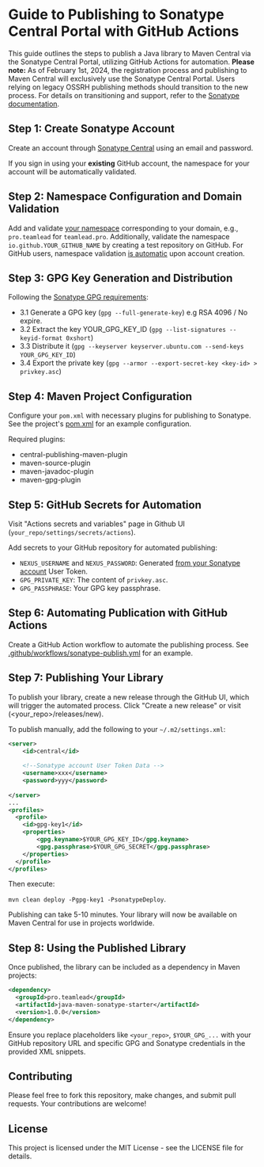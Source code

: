 # Guide to Publishing to Sonatype Central Portal with GitHub Actions

This guide outlines the steps to publish a Java library to Maven Central via the Sonatype Central Portal, utilizing GitHub Actions for automation. **Please note:** As of February 1st, 2024, the registration process and publishing to Maven Central will exclusively use the Sonatype Central Portal. Users relying on legacy OSSRH publishing methods should transition to the new process. For details on transitioning and support, refer to the [Sonatype documentation](https://central.sonatype.org/register/legacy/).


## Step 1: Create Sonatype Account

Create an account through [Sonatype Central](https://central.sonatype.com/) using an email and password. 

If you sign in using your **existing** GitHub account, the namespace for your account will be automatically validated.

## Step 2: Namespace Configuration and Domain Validation

Add and validate [your namespace](https://central.sonatype.com/publishing/namespaces) corresponding to your domain, e.g., `pro.teamlead` for `teamlead.pro`. Additionally, validate the namespace `io.github.YOUR_GITHUB_NAME` by creating a test repository on GitHub. For GitHub users, namespace validation [is automatic](https://central.sonatype.org/register/central-portal/#for-code-hosting-services-with-personal-groupid) upon account creation.

## Step 3: GPG Key Generation and Distribution

Following the [Sonatype GPG requirements](https://central.sonatype.org/publish/requirements/gpg/):

- 3.1 Generate a GPG key (`gpg --full-generate-key`) e.g RSA 4096 / No expire.
- 3.2 Extract the key YOUR_GPG_KEY_ID (`gpg --list-signatures --keyid-format 0xshort`)
- 3.3 Distribute it (`gpg --keyserver keyserver.ubuntu.com --send-keys YOUR_GPG_KEY_ID`)
- 3.4 Export the private key (`gpg --armor --export-secret-key <key-id> > privkey.asc`)

## Step 4: Maven Project Configuration

Configure your `pom.xml` with necessary plugins for publishing to Sonatype. See the project's [pom.xml](https://github.com/teamlead/java-maven-sonatype-starter/blob/master/pom.xml) for an example configuration.

Required plugins:

- central-publishing-maven-plugin
- maven-source-plugin
- maven-javadoc-plugin
- maven-gpg-plugin

## Step 5: GitHub Secrets for Automation

Visit "Actions secrets and variables" page in Github UI (`your_repo/settings/secrets/actions`).

Add secrets to your GitHub repository for automated publishing:

- `NEXUS_USERNAME` and `NEXUS_PASSWORD`: Generated [from your Sonatype account](https://central.sonatype.com/account) User Token.
- `GPG_PRIVATE_KEY`: The content of `privkey.asc`.
- `GPG_PASSPHRASE`: Your GPG key passphrase.


## Step 6: Automating Publication with GitHub Actions

Create a GitHub Action workflow to automate the publishing process. See [.github/workflows/sonatype-publish.yml](https://github.com/teamlead/java-maven-sonatype-starter/blob/master/.github/workflows/sonatype-publish.yml) for an example.

## Step 7: Publishing Your Library

To publish your library, create a new release through the GitHub UI, which will trigger the automated process. Click "Create a new release" or visit (<your_repo>/releases/new).

To publish manually, add the following to your `~/.m2/settings.xml`:

```xml
<server>
    <id>central</id>
    
    <!--Sonatype account User Token Data -->
    <username>xxx</username> 
    <password>yyy</password>
    
</server>
...
<profiles>
  <profile>
    <id>gpg-key1</id>
    <properties>
        <gpg.keyname>$YOUR_GPG_KEY_ID</gpg.keyname>
        <gpg.passphrase>$YOUR_GPG_SECRET</gpg.passphrase>
    </properties>
  </profile>
</profiles>
```

Then execute: 

`mvn clean deploy -Pgpg-key1 -PsonatypeDeploy`.

Publishing can take 5-10 minutes. Your library will now be available on Maven Central for use in projects worldwide.

## Step 8: Using the Published Library

Once published, the library can be included as a dependency in Maven projects:

```xml
<dependency>
  <groupId>pro.teamlead</groupId>
  <artifactId>java-maven-sonatype-starter</artifactId>
  <version>1.0.0</version>
</dependency>
```

Ensure you replace placeholders like `<your_repo>`, `$YOUR_GPG_...` with your GitHub repository URL and specific GPG and Sonatype credentials in the provided XML snippets.


## Contributing

Please feel free to fork this repository, make changes, and submit pull requests. Your contributions are welcome!

## License

This project is licensed under the MIT License - see the LICENSE file for details.
